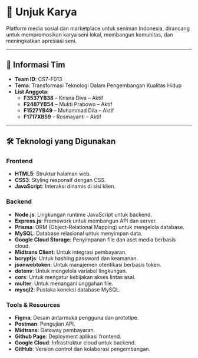 # 🎨 **Unjuk Karya**  
Platform media sosial dan marketplace untuk seniman Indonesia, dirancang untuk mempromosikan karya seni lokal, membangun komunitas, dan meningkatkan apresiasi seni.

---

## 📑 **Informasi Tim**
- **Team ID**: CS7-F013  
- **Tema**: Transformasi Teknologi Dalam Pengembangan Kualitas Hidup  
- **List Anggota**:  
  - **F3537YB38** – Krisna Diva – Aktif  
  - **F2487YB54** – Mukti Prabowo – Aktif  
  - **F1527YB49** – Muhammad Dila – Aktif  
  - **F1717XB59** – Rosmayanti – Aktif  

---

## 🛠️ **Teknologi yang Digunakan**

### Frontend
- **HTML5**: Struktur halaman web.
- **CSS3**: Styling responsif dengan CSS.
- **JavaScript**: Interaksi dinamis di sisi klien.

### Backend
- **Node.js**: Lingkungan runtime JavaScript untuk backend.
- **Express.js**: Framework untuk membangun API dan server.
- **Prisma**: ORM (Object-Relational Mapping) untuk mengelola database.
- **MySQL**: Database relasional untuk menyimpan data.
- **Google Cloud Storage**: Penyimpanan file dan aset media berbasis cloud.
- **Midtrans Client**: Untuk integrasi pembayaran.
- **bcryptjs**: Untuk hashing password dan keamanan.
- **jsonwebtoken**: Untuk manajemen otentikasi berbasis token.
- **dotenv**: Untuk mengelola variabel lingkungan.
- **cors**: Untuk mengatur kebijakan akses lintas asal.
- **multer**: Untuk menangani unggahan file.
- **mysql2**: Pustaka koneksi database MySQL.

### Tools & Resources
- **Figma**: Desain antarmuka pengguna dan prototipe.
- **Postman**: Pengujian API.
- **Midtrans**: Gateway pembayaran.
- **Github Page**: Deployment aplikasi frontend.
- **Google Cloud**: Infrastruktur cloud untuk backend.
- **GitHub**: Version control dan kolaborasi pengembangan.
